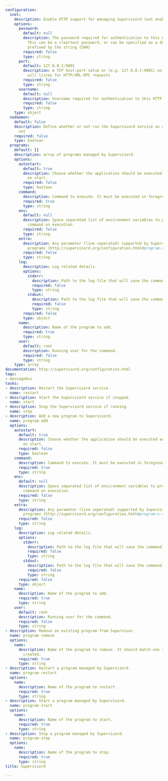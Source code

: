 ```yaml
---
configuration:
  inet:
    description: Enable HTTP support for managing Supervisord (not enabled by default)
    options:
      password:
        default: null
        description: The password required for authentication to this HTTP server.
          This can be a cleartext password, or can be specified as a SHA-1 hash if
          prefixed by the string {SHA}
        required: false
        type: string
      port:
        default: 127.0.0.1:9001
        description: A TCP host:port value or (e.g. 127.0.0.1:9001) on which Supervisord
          will listen for HTTP/XML-RPC requests
        required: false
        type: string
      username:
        default: null
        description: Username required for authentication to this HTTP server.
        required: false
        type: string
    type: object
  nodaemon:
    default: false
    description: Define whether or not run the Supervisord service as a daemon or
      not
    required: false
    type: boolean
  programs:
    default: []
    description: array of programs managed by Supervisord
    options:
      autostart:
        default: true
        description: Choose whether the application should be executed automatically
          on start.
        required: false
        type: boolean
      command:
        description: Command to execute. It must be executed in foreground.
        required: true
        type: string
      env:
        default: null
        description: Space separated list of environment variables to provide to the
          command on execution.
        required: false
        type: string
      extra:
        description: Any parameter (line seperated) supported by Supervisord for the
          programs (http://supervisord.org/configuration.html#program-x-section-settings)
        required: false
        type: string
      log:
        description: Log related details.
        options:
          stderr:
            description: Path to the log file that will save the command stderr
            required: false
            type: string
          stdout:
            description: Path to the log file that will save the command stdout
            required: false
            type: string
        required: false
        type: object
      name:
        description: Name of the program to add.
        required: true
        type: string
      user:
        default: root
        description: Running user for the command.
        required: false
        type: string
    type: array
documentation: http://supervisord.org/configuration.html
tags:
- messagebus
tasks:
- description: Restart the Supervisord service.
  name: restart
- description: Start the Supervisord service if stopped.
  name: start
- description: Stop the Supervisord service if running.
  name: stop
- description: Add a new program to Supervisord.
  name: program add
  options:
    autostart:
      default: true
      description: Choose whether the application should be executed automatically
        on start.
      required: false
      type: boolean
    command:
      description: Command to execute. It must be executed in foreground.
      required: true
      type: string
    env:
      default: null
      description: Space separated list of environment variables to provide to the
        command on execution.
      required: false
      type: string
    extra:
      description: Any parameter (line seperated) supported by Supervisord for the
        programs (http://supervisord.org/configuration.html#program-x-section-settings)
      required: false
      type: string
    log:
      description: Log related details.
      options:
        stderr:
          description: Path to the log file that will save the command stderr
          required: false
          type: string
        stdout:
          description: Path to the log file that will save the command stdout
          required: false
          type: string
      required: false
      type: object
    name:
      description: Name of the program to add.
      required: true
      type: string
    user:
      default: root
      description: Running user for the command.
      required: false
      type: string
- description: Remove an existing program from Supervisor.
  name: program remove
  options:
    name:
      description: Name of the program to remove. It should match one that was previously
        created.
      required: true
      type: string
- description: Restart a program managed by Supervisord.
  name: program restart
  options:
    name:
      description: Name of the program to restart.
      required: true
      type: string
- description: Start a program managed by Supervisord.
  name: program start
  options:
    name:
      description: Name of the program to start.
      required: true
      type: string
- description: Stop a program managed by Supervisord.
  name: program stop
  options:
    name:
      description: Name of the program to stop.
      required: true
      type: string
title: Supervisord

---
```

